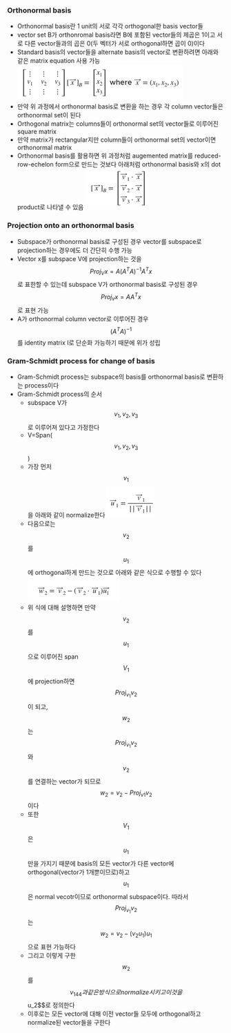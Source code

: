 ### Orthonormal basis
- Orthonormal basis란 1 unit의 서로 각각 orthogonal한 basis vector들
- vector set B가 orthonromal basis라면 B에 포함된 vector들의 제곱은 1이고 서로 다른 vector들과의 곱은 0(두 벡터가 서로 orthogonal하면 곱이 0)이다
- Standard basis의 vector들을 alternate basis의 vector로 변환하려면 아래와 같은 matrix equation 사용 가능
![alt text](./images/Orthonormal%20basis%20and%20Gram-Schmidt-Orthonormal%20basis1.png)
- 만약 위 과정에서 orthonormal basis로 변환을 하는 경우 각 column vector들은 orthonormal set이 된다
- Orthogonal matrix는 columns들이 orthonormal set의 vector들로 이루어진 square matrix
- 만약 matrix가 rectangular지만 column들이 orthonormal set의 vector이면 orthonormal matrix
- Orthonormal basis를 활용하면 위 과정처럼 augemented matrix를 reduced-row-echelon form으로 만드는 것보다 아래처럼 orthonormal basis와 x의 dot product로 나타낼 수 있음
![alt text](./images/Orthonormal%20basis%20and%20Gram-Schmidt-Orthonormal%20basis2.png)

### Projection onto an orthonormal basis
- Subspace가 orthonormal basis로 구성된 경우 vector를 subspace로 projection하는 경우에도 더 간단히 수행 가능
- Vector x를 subspace V에 projection하는 것을 $$Proj_Vx=A(A^TA)^{-1}A^Tx$$로 표한할 수 있는데 subspace V가 orthonormal basis로 구성된 경우 $$Proj_vx=AA^Tx$$로 표현 가능
- A가 orthonormal column vector로 이루어진 경우 $$(A^TA)^{-1}$$를 identity matrix I로 단순화 가능하기 때문에 위가 성립

### Gram-Schmidt process for change of basis
- Gram-Schmidt process는 subspace의 basis를 orthonormal basis로 변환하는 process이다
- Gram-Schmidt process의 순서
  - subspace V가 $$v_1,v_2,v_3$$로 이루어져 있다고 가정한다
  - V=Span($$v_1,v_2,v_3$$)
  - 가장 먼저 $$v_1$$을 아래와 같이 normalize한다
  ![alt text](./images/Orthonormal%20basis%20and%20Gram-Schmidt-Gram-Schmidt%20process%20for%20change%20of%20basis%201.png)
  - 다음으로는 $$v_2$$를 $$u_1$$에 orthogonal하게 만드는 것으로 아래와 같은 식으로 수행할 수 있다
  ![alt text](./images/Orthonormal%20basis%20and%20Gram-Schmidt-Gram-Schmidt%20process%20for%20change%20of%20basis%202.png)
  - 위 식에 대해 설명하면 만약 $$v_2$$를 $$u_1$$으로 이루어진 span $$V_1$$에 projection하면 $$Proj_{v_1}v_2$$이 되고, $$w_2$$는 $$Proj_{v_1}v_2$$와 $$v_2$$를 연결하는 vector가 되므로 $$w_2=v_2-Proj_{v1}v_2$$이다
  - 또한 $$V_1$$은 $$u_1$$만을 가지기 때문에 basis의 모든 vector가 다른 vector에 orthogonal(vector가 1개뿐이므로)하고 $$u_1$$은 normal vecotr이므로 orthonormal subspace이다. 따라서 $$Proj_{v_1}v_2$$는 $$w_2=v_2-(v_2u_1)u_1$$으로 표현 가능하다
  - 그리고 이렇게 구한 $$w_2$$를 $$v_144과 같은 방식으로 normalize시키고 이것을 $$u_2$$로 정의한다
  - 이후로는 모든 vector에 대해 이전 vector들 모두에 orthogonal하고 normalize된 vector들을 구한다